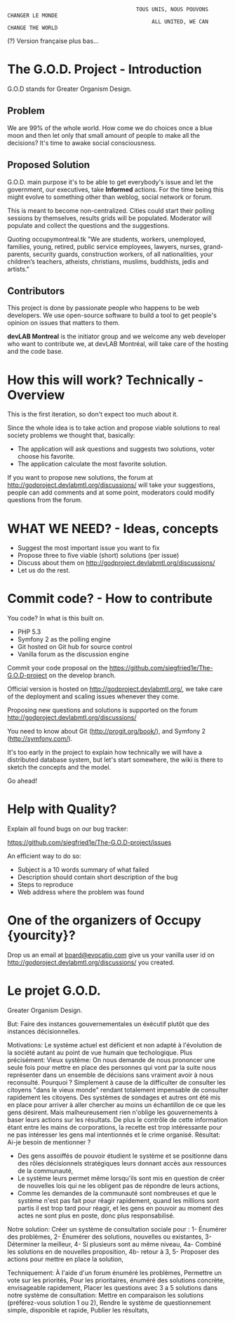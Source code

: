                                              TOUS UNIS, NOUS POUVONS CHANGER LE MONDE
                                                  ALL UNITED, WE CAN CHANGE THE WORLD


(?) Version française plus bas...

The G.O.D. Project - Introduction
=================================

G.O.D stands for Greater Organism Design.

Problem
-------

We are 99% of the whole world. How come we do choices once a blue moon and then let only that small amount of people to make all the decisions? It's time to awake social consciousness.

Proposed Solution
-----------------

G.O.D. main purpose it's to be able to get everybody's issue and let the government, our executives, take **Informed** actions. For the time being this might evolve to something other than weblog, social network or forum.

This is meant to become non-centralized. Cities could start their polling sessions
by themselves, results grids will be populated. Moderator will populate and collect
the questions and the suggestions.

Quoting occupymontreal.tk "We are students, workers, unemployed, families, young,
retired, public service employees, lawyers, nurses, grand-parents, security guards,
construction workers, of all nationalities, your children’s teachers, atheists,
christians, muslims, buddhists, jedis and artists."

Contributors
------------

This project is done by passionate people who happens to be web developers. We
use open-source software to build a tool to get people's opinion on issues
that matters to them.

**devLAB Montreal** is the initiator group and we welcome any web developer who want
to contribute we, at devLAB Montréal, will take care of the hosting and the code base.

How this will work? Technically - Overview
========================

This is the first iteration, so don't expect too much about it.

Since the whole idea is to take action and propose viable solutions to real society problems we thought that, basically:

* The application will ask questions and suggests two solutions, voter choose his favorite.
* The application calculate the most favorite solution.

If you want to propose new solutions, the forum at http://godproject.devlabmtl.org/discussions/ will take
your suggestions, people can add comments and at some point, moderators could modify
questions from the forum.

WHAT WE NEED? - Ideas, concepts
========================

* Suggest the most important issue you want to fix
* Propose three to five viable (short) solutions (per issue)
* Discuss about them on http://godproject.devlabmtl.org/discussions/
* Let us do the rest.

Commit code? - How to contribute
========================

You code? In what is this built on.

* PHP 5.3
* Symfony 2 as the polling engine
* Git hosted on Git hub for source control
* Vanilla forum as the discussion engine

Commit your code proposal on the https://github.com/siegfried1e/The-G.O.D-project on the develop
branch.

Official version is hosted on http://godproject.devlabmtl.org/, we take care of the deployment
and scaling issues whenever they come.

Proposing new questions and solutions is supported on the forum http://godproject.devlabmtl.org/discussions/

You need to know about Git (http://progit.org/book/), and Symfony 2 (http://symfony.com/).

It's too early in the project to explain how technically we will have a distributed database 
system, but let's start somewhere, the wiki is there to sketch the concepts and the model.

Go ahead!

Help with Quality?
========================

Explain all found bugs on our bug tracker:

https://github.com/siegfried1e/The-G.O.D-project/issues

An efficient way to do so:

* Subject is a 10 words summary of what failed
* Description should contain short description of the bug
* Steps to reproduce
* Web address where the problem was found

One of the organizers of Occupy {yourcity}?
========================

Drop us an email at board@evocatio.com give us your vanilla user id on 
http://godproject.devlabmtl.org/discussions/ you created.

Le projet G.O.D.
=================

Greater Organism Design.


But:
Faire des instances gouvernementales un éxécutif plutôt que des instances décisionnelles.

Motivations:
Le système actuel est déficient et non adapté à l'évolution de la société autant au point de
vue humain que techologique.
Plus précisément:
Vieux système:
On nous demande de nous prononcer une seule fois pour mettre en place des personnes qui vont
par la suite nous représenter dans un ensemble de décisions sans vraiment avoir à nous reconsulté.
Pourquoi ?
Simplement à cause de la difficulter de consulter les citoyens "dans le vieux monde" rendant totalement
impensable de consulter rapidement les citoyens. Des systèmes de sondages et autres ont été
mis en place pour arriver à aller chercher au moins un échantillon de ce que les gens désirent. Mais
malheureusement rien n'oblige les gouvernements à baser leurs actions sur les résultats. De plus le
contrôle de cette information étant entre les mains de corporations, la recette est trop intéressante
pour ne pas intéresser les gens mal intentionnés et le crime organisé.
Résultat:
Ai-je besoin de mentionner ?
- Des gens assoiffés de pouvoir étudient le système et se positionne dans des rôles décisionnels stratégiques
leurs donnant accès aux ressources de la communauté,
- Le système leurs permet même lorsqu'ils sont mis en question de créer de nouvelles lois qui ne les obligent
pas de répondre de leurs actions,
- Comme les demandes de la communauté sont nombreuses et que le système n'est pas fait pour réagir rapidement,
quand les millions sont partis il est trop tard pour réagir, et les gens en pouvoir au moment des actes ne sont plus
en poste, donc plus responsabilisé.

Notre solution:
Créer un système de consultation sociale pour :
1- Énumérer des problèmes,
2- Énumérer des solutions, nouvelles ou existantes,
3- Déterminer la meilleur,
4- Si plusieurs sont au même niveau,
    4a- Combiné les solutions en de nouvelles proposition,
    4b- retour à 3,
5- Proposer des actions pour mettre en place la solution,

Techniquement:
À l'aide d'un forum énuméré les problèmes,
Permettre un vote sur les priorités,
Pour les prioritaires, énuméré des solutions concrète, envisageable rapidement,
Placer les questions avec 3 a 5 solutions dans notre système de consultation:
Mettre en comparaison les solutions (préférez-vous solution 1 ou 2),
Rendre le système de questionnement simple, disponible et rapide,
Publier les résultats,





